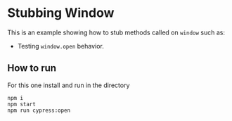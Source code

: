 # Stubbing Window

This is an example showing how to stub methods called on `window` such as:

- Testing `window.open` behavior.

## How to run

For this one install and run in the directory

```
npm i
npm start
npm run cypress:open
```
